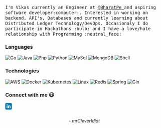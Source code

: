 
<p>
  <!-- <img src="https://raw.githubusercontent.com/coderjojo/coderjojo/master/img/github.gif" width=100>
  <br><br> -->
  <samp>
    I'm Vikas</a> currently an Engineer at <a href="https://bharatpe.com/">@BharatPe  </a> and aspiring software developer:computer:. Interested in working on backend, API's, Databases and currently learning about Distributed Ledger Technology/DevOps. Occasionaly I do participate in Hackathons :bulb: and I have a love/hate relationship with Programming :neutral_face:
  </samp>
</p>

### Languages

![Go](https://img.shields.io/badge/-Go-000?&logo=Go)
![Java](https://img.shields.io/badge/-Java-000?&logo=Java&logoColor=007396)
![Php](https://img.shields.io/badge/-Php-000?&logo=Php)
![Python](https://img.shields.io/badge/-Python-000?&logo=Python)
![MySql](https://img.shields.io/badge/-MySql-000?&logo=MySql)
![MongoDB](https://img.shields.io/badge/-MongoDB-000?&logo=MongoDB)
![Shell](https://img.shields.io/badge/-Shell-000?&logo=Shell)



### Technologies

![AWS](https://img.shields.io/badge/-AWS-000?&logo=Amazon-AWS&logoColor=F90)
![Docker](https://img.shields.io/badge/-Docker-000?&logo=Docker)
![Kubernetes](https://img.shields.io/badge/-Kubernetes-000?&logo=Kubernetes)
![Linux](https://img.shields.io/badge/-Linux-000?&logo=Linux)
![Redis](https://img.shields.io/badge/-Redis-000?&logo=Redis)
![Spring](https://img.shields.io/badge/-Spring-000?&logo=Spring)
![Gin](https://img.shields.io/badge/-Gin-000?&logo=Gin)

### Connect with me :smiley:

<a href="https://www.linkedin.com/in/vikastejani/">
  <img align="left" alt="Vedant Jajoo Linkdin" width="21px" src="https://raw.githubusercontent.com/edent/SuperTinyIcons/099dc12b59179d07d534069bc8551718f786d91a/images/svg/linkedin.svg" />
</a>
<br/><br/>
<p align="center">
  - <i>mrCleverIdiot</i>
</p>
<br/><br/>
